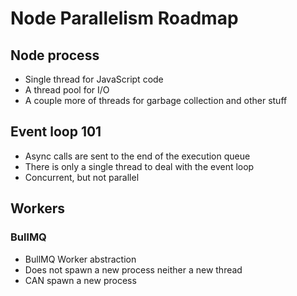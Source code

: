 # Node Parallelism Roadmap

## Node process

- Single thread for JavaScript code
- A thread pool for I/O
- A couple more of threads for garbage collection and other stuff

## Event loop 101

- Async calls are sent to the end of the execution queue
- There is only a single thread to deal with the event loop
- Concurrent, but not parallel

## Workers

### BullMQ

- BullMQ Worker abstraction
- Does not spawn a new process neither a new thread
- CAN spawn a new process

